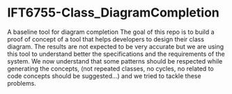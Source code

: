 # IFT6755-Class_DiagramCompletion


A baseline tool for diagram completion
The goal of this repo is to build a proof of concept of a tool that helps developers to design their class diagram. 
The results are not expected to be very accurate but we are using this tool to understand better the specifications and the requirements of the system.
We now understand that some patterns should be respected while generating the concepts, (not repeated classes, no cycles, no related to code concepts should be suggested...) and we tried to tackle these problems.
